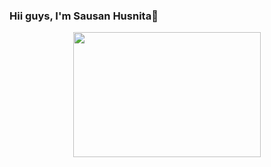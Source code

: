 ### Hii guys, I'm **Sausan Husnita**👋

<center>
<img src='https://sdtimes.com/wp-content/uploads/2014/09/0919.sdt-github.gif' height ='200' width ='300'>
</center>

<!--
**sausanhusnita/sausanhusnita** is a ✨ _special_ ✨ repository because its `README.md` (this file) appears on your GitHub profile.



Here are some ideas to get you started:

- 🔭 I’m currently working on something cool!
- 🌱 I’m currently learning ...
- 👯 I’m looking to collaborate on ...
- 🤔 I’m looking for help with ...
- 💬 Ask me about ...
-->
